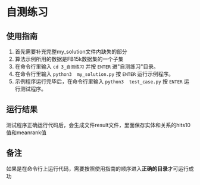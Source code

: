 # 自测练习

## 使用指南

1. 首先需要补充完整my_solution文件内缺失的部分
2. 算法示例所用的数据是FB15k数据集的一个子集
3. 在命令行里输入 `cd 3_自测练习` 并按 `ENTER` 进"自测练习"目录。
4. 在命令行里输入 `python3  my_solution.py` 按 `ENTER` 运行示例程序。
3. 示例程序运行完毕后，在命令行里输入 `python3  test_case.py` 按 `ENTER` 运行测试程序。

## 运行结果
测试程序正确运行代码后，会生成文件result文件，里面保存实体和关系的hits10值和meanrank值

## 备注
如果是在命令行上运行代码，需要按照使用指南的顺序进入**正确的目录**才可运行成功







